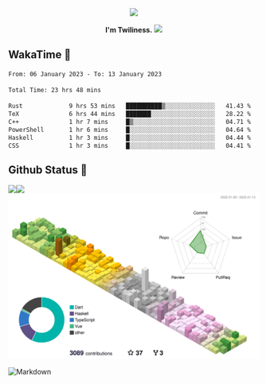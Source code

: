 <div align="center">
<img src="https://images.weserv.nl/?url=avatars.githubusercontent.com/u/10475770?v=4&h=360&w=360&fit=cover&mask=circle&maxage=7d"/>
</div>

<div align="center">

**I'm Twiliness.** <a href="https://github.com/DarkHighness"><img src="https://media.giphy.com/media/hvRJCLFzcasrR4ia7z/giphy.gif" width="5%"></a>

</div>

## WakaTime 🧐

<!--START_SECTION:waka-->

```text
From: 06 January 2023 - To: 13 January 2023

Total Time: 23 hrs 48 mins

Rust             9 hrs 53 mins   ██████████▒░░░░░░░░░░░░░░   41.43 %
TeX              6 hrs 44 mins   ███████░░░░░░░░░░░░░░░░░░   28.22 %
C++              1 hr 7 mins     █▒░░░░░░░░░░░░░░░░░░░░░░░   04.71 %
PowerShell       1 hr 6 mins     █░░░░░░░░░░░░░░░░░░░░░░░░   04.64 %
Haskell          1 hr 3 mins     █░░░░░░░░░░░░░░░░░░░░░░░░   04.44 %
CSS              1 hr 3 mins     █░░░░░░░░░░░░░░░░░░░░░░░░   04.41 %
```

<!--END_SECTION:waka-->

## Github Status 🥰

<div> 
	<a href="https://github.com/DarkHighness">
		<img align="left" src="https://github-readme-stats-woad-zeta-10.vercel.app/api?username=DarkHighness&show_icons=true&icon_color=805AD5&text_color=718096&bg_color=ffffff&hide_border=true&count_private=true" />
	</a>
	<a href="https://github.com/DarkHighness">
		<img align="left" src="https://github-readme-stats-woad-zeta-10.vercel.app/api/top-langs/?username=DarkHighness&show_icons=true&icon_color=805AD5&text_color=718096&bg_color=ffffff&hide_border=true&count_private=true">
	</a>
</div>

![3D-Profile](https://raw.githubusercontent.com/DarkHighness/DarkHighness/master/profile-3d-contrib/profile-south-season-animate.svg)



 ![Markdown](https://img.shields.io/badge/markdown%20💘-%23000000.svg?style=for-the-badge&logo=markdown&logoColor=white)
